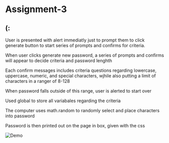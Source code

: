 # Assignment-3

## (:

User is presented with alert immediatly just to prompt them to click generate button to start series of prompts and confirms for criteria.

When user clicks generate new password, a series of prompts and confirms will appear to decide criteria and password lenghth

Each confirm messages includes criteria questions regarding lowercase, uppercase, numeric, and special characters, wjhile also putting a limit of characters in a ranger of 8-128

When password falls outside of this range, user is alerted to start over

Used global to store all variabales regarding the criteria

The computer uses math.random to randomly select and place characters into password

Password is then printed out on the page in box, given with the css

![Demo](https://github.com/nicoledodge/Assignment-3/blob/main/assets/demo/Demo%20Password%20Gen.gif)